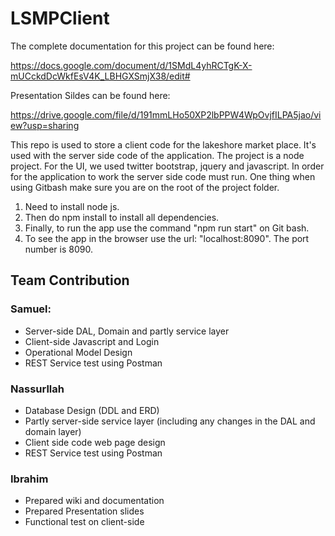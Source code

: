 # LSMPClient

The complete documentation for this project can be found here:

https://docs.google.com/document/d/1SMdL4yhRCTgK-X-mUCckdDcWkfEsV4K_LBHGXSmjX38/edit#

Presentation Sildes can be found here:

https://drive.google.com/file/d/191mmLHo50XP2lbPPW4WpOvjfILPA5jao/view?usp=sharing

This repo is used to store a client code for the lakeshore market place. It's used with the server side code of the application.
The project is a node project. For the UI, we used twitter bootstrap, jquery and javascript. In order for the application to work the server side code must run. One thing when using Gitbash make sure you are on the root of the project folder. 

1. Need to install node js. 
2. Then do npm install to install all dependencies. 
3. Finally, to run the app use the command "npm run start" on Git bash.
4. To see the app in the browser use the url: "localhost:8090". The port number is 8090. 

## Team Contribution
### Samuel:
+ Server-side DAL, Domain and partly service layer
+ Client-side Javascript and Login
+ Operational Model Design
+ REST Service test using Postman
### Nassurllah
+ Database Design (DDL and ERD)
+ Partly server-side service layer (including any changes in the DAL and domain layer)
+ Client side code web page design
+ REST Service test using Postman
### Ibrahim
+ Prepared wiki and documentation
+ Prepared Presentation slides
+ Functional test on client-side
